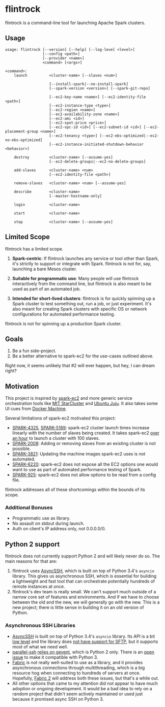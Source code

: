 # flintrock

flintrock is a command-line tool for launching Apache Spark clusters.

## Usage

```text
usage: flintrock [--version] [--help] [--log-level <level>]
                 [--config <path>]
                 [--provider <name>]
                 <command> [<args>]

<command>:
    launch          <cluster-name> [--slaves <num>]

                    [--install-spark|--no-install-spark]
                    [--spark-version <version>] [--spark-git-repo]

                    [--ec2-key-name <name>] [--ec2-identity-file <path>]
                    [--ec2-instance-type <type>]
                    [--ec2-region <name>]
                    [--ec2-availability-zone <name>]
                    [--ec2-ami <id>]
                    [--ec2-spot-price <price>]
                    [--ec2-vpc-id <id>] [--ec2-subnet-id <id>] [--ec2-placement-group <name>]
                    [--ec2-tenancy <type>] [--ec2-ebs-optimized|--ec2-no-ebs-optimized]
                    [--ec2-instance-initiated-shutdown-behavior <behavior>]

    destroy         <cluster-name> [--assume-yes]
                    [--ec2-delete-groups|--ec2-no-delete-groups]

    add-slaves      <cluster-name> <num>
                    [--ec2-identity-file <path>]

    remove-slaves   <cluster-name> <num> [--assume-yes]

    describe        <cluster-name>
                    [--master-hostname-only]

    login           <cluster-name>

    start           <cluster-name>

    stop            <cluster-name> [--assume-yes]
```

## Limited Scope

flintrock has a limited scope.

1. **Spark-centric**: If flintrock launches any service or tool other than Spark, it's strictly to support or integrate with Spark. flintrock is not for, say, launching a bare Mesos cluster.

2. **Suitable for programmatic use**: Many people will use flintrock interactively from the command line, but flintrock is also meant to be used as part of an automated job.

3. **Intended for short-lived clusters**: flintrock is for quickly spinning up a Spark cluster to test something out, run a job, or just experiment. It's also meant for creating Spark clusters with specific OS or network configurations for automated performance testing.

 flintrock is not for spinning up a production Spark cluster.

## Goals

1. Be a fun side-project.
2. Be a better alternative to spark-ec2 for the use-cases outlined above.

Right now, it seems unlikely that #2 will ever happen, but hey, I can dream right?

## Motivation

This project is inspired by [spark-ec2](https://spark.apache.org/docs/latest/ec2-scripts.html) and more generic service orchestration tools like [MIT StarCluster](http://star.mit.edu/cluster/) and [Ubuntu Juju](http://www.ubuntu.com/cloud/tools/juju). It also takes some UI cues from [Docker Machine](https://docs.docker.com/machine/).

Several limitations of spark-ec2 motivated this project:

* [SPARK-4325](https://issues.apache.org/jira/browse/SPARK-4325), [SPARK-5189](https://issues.apache.org/jira/browse/SPARK-5189): spark-ec2 cluster launch times increase linearly with the number of slaves being created. It takes spark-ec2 [over an hour](https://issues.apache.org/jira/browse/SPARK-5189) to launch a cluster with 100 slaves.
* [SPARK-2008](https://issues.apache.org/jira/browse/SPARK-2008): Adding or removing slaves from an existing cluster is not possible.
* [SPARK-3821](https://issues.apache.org/jira/browse/SPARK-3821): Updating the machine images spark-ec2 uses is not automated.
* [SPARK-6220](https://issues.apache.org/jira/browse/SPARK-6220): spark-ec2 does not expose all the EC2 options one would want to use as part of automated performance testing of Spark.
* [SPARK-925](https://issues.apache.org/jira/browse/SPARK-925): spark-ec2 does not allow options to be read from a config file.

flintrock addresses all of these shortcomings within the bounds of its scope.

### Additional Bonuses

* Programmatic use as library.
* No assault on stdout during launch.
* Auth on client's IP address only, not 0.0.0.0/0.

## Python 2 support

flintrock does not currently support Python 2 and will likely never do so. The main reasons for that are:

1. flintrock uses [AsyncSSH](https://github.com/ronf/asyncssh), which is built on top of Python 3.4's `asyncio` library. This gives us asynchronous SSH, which is essential for building a lightweight and fast tool that can orchestrate potentially hundreds of remote instances at once.
2. flintrock's dev team is really small. We can't support much outside of a narrow core set of features and environments. And if we have to choose between the old and the new, we will generally go with the new. This is a new project; there is little sense in building it on an old version of Python.

### Asynchronous SSH Libraries

* [AsyncSSH](https://github.com/ronf/asyncssh) is built on top of Python 3.4's `asyncio` library. Its API is a bit [low level](https://github.com/ronf/asyncssh/issues/10) and the library does [not have support for SFTP](https://github.com/ronf/asyncssh/issues/11), but it supports most of what we need well.
* [parallel-ssh](https://github.com/pkittenis/parallel-ssh) [relies on gevent](https://groups.google.com/d/msg/parallelssh/5m4N39no8O4/el4aYbiddjgJ), which is Python 2 only. There is an [open issue](https://github.com/gevent/gevent/issues/38) to make it compatible with Python 3.
* [Fabric](http://www.fabfile.org/) is not really well-suited to use as a library, and it provides asynchronous connections through multithreading, which is a big resource hog when connecting to hundreds of servers at once. Hopefully, [Fabric 2](http://www.fabfile.org/roadmap.html#invoke-fabric-2-x-and-patchwork) will address both these issues, but that's a while out.
* All other options that came to my attention did not appear to have much adoption or ongoing development. It would be a bad idea to rely on a random project that didn't seem actively maintained or used just because it promised async SSH on Python 3.
